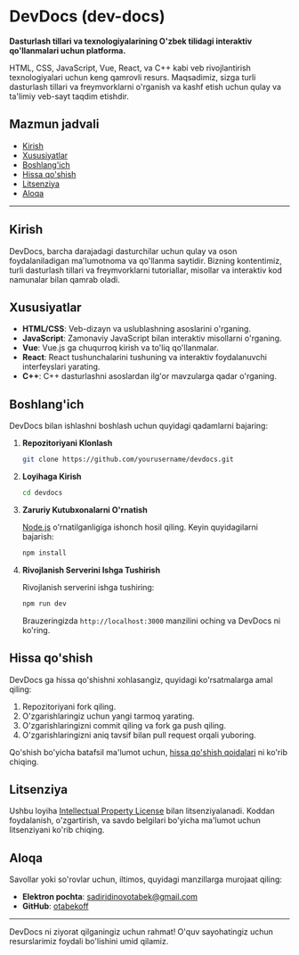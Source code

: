 # DevDocs (dev-docs)

**Dasturlash tillari va texnologiyalarining O'zbek tilidagi interaktiv qo'llanmalari uchun platforma.**

HTML, CSS, JavaScript, Vue, React, va C++ kabi veb rivojlantirish texnologiyalari uchun keng qamrovli resurs. Maqsadimiz, sizga turli dasturlash tillari va freymvorklarni o'rganish va kashf etish uchun qulay va ta'limiy veb-sayt taqdim etishdir.

## Mazmun jadvali

- [Kirish](#kirish)
- [Xususiyatlar](#xususiyatlar)
- [Boshlang'ich](#boshlangich)
- [Hissa qo'shish](#hissa-qoshish)
- [Litsenziya](#litsenziya)
- [Aloqa](#aloqa)

---

## Kirish

DevDocs, barcha darajadagi dasturchilar uchun qulay va oson foydalaniladigan ma'lumotnoma va qo'llanma saytidir. Bizning kontentimiz, turli dasturlash tillari va freymvorklarni tutoriallar, misollar va interaktiv kod namunalar bilan qamrab oladi.

## Xususiyatlar

- **HTML/CSS**: Veb-dizayn va uslublashning asoslarini o'rganing.
- **JavaScript**: Zamonaviy JavaScript bilan interaktiv misollarni o'rganing.
- **Vue**: Vue.js ga chuqurroq kirish va to'liq qo'llanmalar.
- **React**: React tushunchalarini tushuning va interaktiv foydalanuvchi interfeyslari yarating.
- **C++**: C++ dasturlashni asoslardan ilg'or mavzularga qadar o'rganing.

## Boshlang'ich

DevDocs bilan ishlashni boshlash uchun quyidagi qadamlarni bajaring:

1. **Repozitoriyani Klonlash**

    ```bash
    git clone https://github.com/yourusername/devdocs.git
    ```

2. **Loyihaga Kirish**

    ```bash
    cd devdocs
    ```

3. **Zaruriy Kutubxonalarni O'rnatish**

    [Node.js](https://nodejs.org/) o'rnatilganligiga ishonch hosil qiling. Keyin quyidagilarni bajarish:

    ```bash
    npm install
    ```

4. **Rivojlanish Serverini Ishga Tushirish**

    Rivojlanish serverini ishga tushiring:

    ```bash
    npm run dev
    ```

    Brauzeringizda `http://localhost:3000` manzilini oching va DevDocs ni ko'ring.

## Hissa qo'shish

DevDocs ga hissa qo'shishni xohlasangiz, quyidagi ko'rsatmalarga amal qiling:

1. Repozitoriyani fork qiling.
2. O'zgarishlaringiz uchun yangi tarmoq yarating.
3. O'zgarishlaringizni commit qiling va fork ga push qiling.
4. O'zgarishlaringizni aniq tavsif bilan pull request orqali yuboring.

Qo'shish bo'yicha batafsil ma'lumot uchun, [hissa qo'shish qoidalari](CONTRIBUTING.md) ni ko'rib chiqing.

## Litsenziya

Ushbu loyiha [Intellectual Property License](LICENSE.md) bilan litsenziyalanadi. Koddan foydalanish, o'zgartirish, va savdo belgilari bo'yicha ma'lumot uchun litsenziyani ko'rib chiqing.

## Aloqa

Savollar yoki so'rovlar uchun, iltimos, quyidagi manzillarga murojaat qiling:

- **Elektron pochta**: [sadiridinovotabek@gmail.com](mailto:sadiridinovotabek@gmail.com)
- **GitHub**: [otabekoff](https://github.com/otabekoff)

---

DevDocs ni ziyorat qilganingiz uchun rahmat! O'quv sayohatingiz uchun resurslarimiz foydali bo'lishini umid qilamiz.
